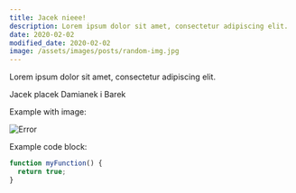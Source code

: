 ```yaml
---
title: Jacek nieee!
description: Lorem ipsum dolor sit amet, consectetur adipiscing elit.
date: 2020-02-02
modified_date: 2020-02-02
image: /assets/images/posts/random-img.jpg
---
```

Lorem ipsum dolor sit amet, consectetur adipiscing elit.

Jacek placek Damianek i Barek

Example with image:

![Error](img/zrzut-ekranu-2021-07-22-120605.png)

Example code block:

```js
function myFunction() {
  return true;
}
```